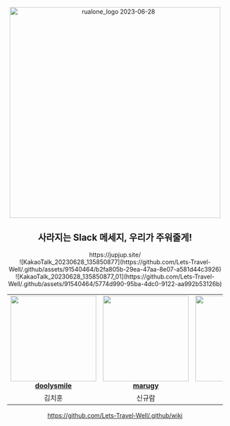 <div align="center">
    <div background-color:white>
        <img width="492" alt="rualone_logo 2023-06-28" src="https://github.com/Lets-Travel-Well/.github/assets/91540464/b2fa805b-29ea-47aa-8e07-a581d44c3926" >
    </div>
  <h2> 사라지는 Slack 메세지, 우리가 주워줄게! </h2>
  https://jupjup.site/
  <br>
![KakaoTalk_20230628_135850877](https://github.com/Lets-Travel-Well/.github/assets/91540464/b2fa805b-29ea-47aa-8e07-a581d44c3926)
![KakaoTalk_20230628_135850877_01](https://github.com/Lets-Travel-Well/.github/assets/91540464/5774d990-95ba-4dc0-9122-aa992b53126b)

<table align="center">
    <tr align="center">
        <td style="min-width: 150px;">
            <a href="https://github.com/doolysmile">
              <img src="https://avatars.githubusercontent.com/u/28800270?v=4?s=100" width="200">
              <br />
              <b>doolysmile</b>
            </a>
        </td>
        <td style="min-width: 150px;">
            <a href="https://github.com/marugy">
              <img src="https://avatars.githubusercontent.com/u/91540464?v=4?s=100" width="200">
              <br />
              <b>marugy</b>
            </a> 
        </td>
        <td style="min-width: 150px;">
            <a href="https://github.com/yhj0214">
              <img src="https://avatars.githubusercontent.com/u/87259492?v=4?s=100" width="200">
              <br />
              <b>yhj0214</b>
            </a> 
        </td>
        <td style="min-width: 150px;">
            <a href="https://github.com/byh9811">
              <img src="https://avatars.githubusercontent.com/u/50614241?v=4?s=100" width="200">
              <br />
              <b>byh9811</b>
            </a> 
        </td>
        <td style="min-width: 150px;">
            <a href="https://github.com/non-inss">
              <img src="https://avatars.githubusercontent.com/u/122503960?v=4" width="200">
              <br />
              <b>non-inss</b>
            </a> 
        </td>
    </tr>
    <tr align="center">
        <td>
            김치훈
        </td>
        <td>
            신규람
        </td>
</div>
   <td>
            유호재
        </td>
   <td>
            배용현
        </td>
   <td>
            이명인
        </td>
    </tr>
</table>







https://github.com/Lets-Travel-Well/.github/wiki
